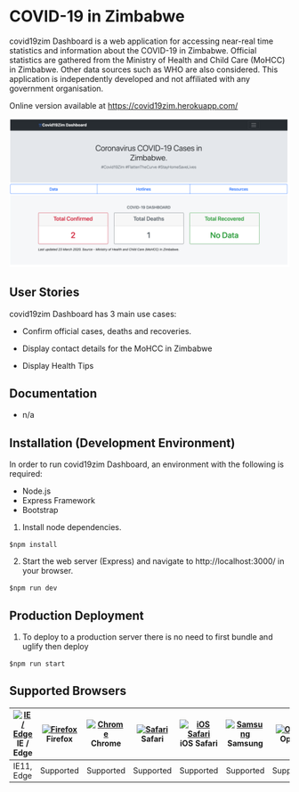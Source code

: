 # COVID-19 in Zimbabwe
covid19zim Dashboard is a web application for accessing near-real time statistics and information about the COVID-19 in Zimbabwe.
Official statistics are gathered from the Ministry of Health and Child Care (MoHCC) in Zimbabwe. Other data sources such as WHO are also 
considered. This application is independently developed and not affiliated with any government organisation.

Online version available at https://covid19zim.herokuapp.com/

![Alt text](./public/images/covid19zim.png?raw=true "covid19zim Dashboard")

## User Stories
covid19zim Dashboard has 3 main use cases:

- Confirm official cases, deaths and recoveries.

- Display contact details for the MoHCC in Zimbabwe

- Display Health Tips

## Documentation
- n/a



## Installation (Development Environment)
In order to run covid19zim Dashboard, an environment with the following is required:

- Node.js
- Express Framework
- Bootstrap

1. Install node dependencies.
```
$npm install
```
   
2. Start the web server (Express) and navigate to http://localhost:3000/ in your browser.
```
$npm run dev
```


## Production Deployment
1. To deploy to a production server there is no need to first bundle and uglify then deploy
```
$npm run start
```

## Supported Browsers

| [<img src="https://raw.githubusercontent.com/alrra/browser-logos/master/src/edge/edge_48x48.png" alt="IE / Edge" width="24px" height="24px" />](http://godban.github.io/browsers-support-badges/)</br>IE / Edge | [<img src="https://raw.githubusercontent.com/alrra/browser-logos/master/src/firefox/firefox_48x48.png" alt="Firefox" width="24px" height="24px" />](http://godban.github.io/browsers-support-badges/)</br>Firefox | [<img src="https://raw.githubusercontent.com/alrra/browser-logos/master/src/chrome/chrome_48x48.png" alt="Chrome" width="24px" height="24px" />](http://godban.github.io/browsers-support-badges/)</br>Chrome | [<img src="https://raw.githubusercontent.com/alrra/browser-logos/master/src/safari/safari_48x48.png" alt="Safari" width="24px" height="24px" />](http://godban.github.io/browsers-support-badges/)</br>Safari | [<img src="https://raw.githubusercontent.com/alrra/browser-logos/master/src/safari-ios/safari-ios_48x48.png" alt="iOS Safari" width="24px" height="24px" />](http://godban.github.io/browsers-support-badges/)</br>iOS Safari | [<img src="https://raw.githubusercontent.com/alrra/browser-logos/master/src/samsung-internet/samsung-internet_48x48.png" alt="Samsung" width="24px" height="24px" />](http://godban.github.io/browsers-support-badges/)</br>Samsung | [<img src="https://raw.githubusercontent.com/alrra/browser-logos/master/src/opera/opera_48x48.png" alt="Opera" width="24px" height="24px" />](http://godban.github.io/browsers-support-badges/)</br>Opera |
| --------- | --------- | --------- | --------- | --------- | --------- | --------- |
| IE11, Edge| Supported| Supported| Supported| Supported| Supported| Supported
